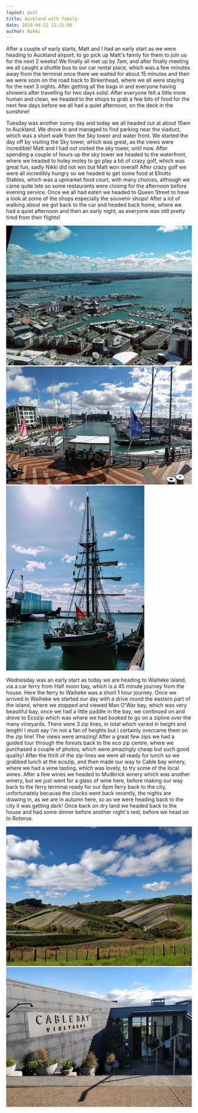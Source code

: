 ```yaml
---
layout: post
title: Auckland with family
date: 2019-04-12 12:21:00
author: Nikki
---
```


After a couple of early starts, Matt and I had an early start as we were heading to Auckland airport, to go pick up Matt's family for them to join us for the next 2 weeks! We finally all met up by 7am, and after finally meeting we all caught a shuttle bus to our car rental place, which was a few minutes away from the terminal once there we waited for about 15 minutes and then we were soon on the road back to Birkenhead, where we all were staying for the next 3 nights. After getting all the bags in and everyone having showers after travelling for two days solid. After everyone felt a little more human and clean, we headed to the shops to grab a few bits of food for the next few days before we all had a quiet afternoon, on the deck in the sunshine!

Tuesday was another sunny day and today we all headed out at about 10am to Auckland. We drove in and managed to find parking near the viaduct, which was a short walk from the Sky tower and water front. We started the day off by visiting the Sky tower, which was great, as the views were incredible! Matt and I had not visited the sky tower, until now. After spending a couple of hours up the sky tower we headed to the waterfront, where we headed to holey moley to go play a bit of crazy golf, which was great fun, sadly Nikki did not win but Matt won overall! After crazy golf we were all incredibly hungry so we headed to get some food at Elliotts Stables, which was a upmarket food court, with many choices, although we came quite late so some restaurants were closing for the afternoon before evening service. Once we all had eaten we headed to Queen Street to have a look at some of the shops especially the souvenir shops! After a lot of walking about we got back to the car and headed back home, where we had a quiet afternoon and then an early night, as everyone was still pretty tired from their flights!

![auckland-end-1](/assets/img/auckland-end/1.jpg)
![auckland-end-2](/assets/img/auckland-end/2.jpg)
![auckland-end-3](/assets/img/auckland-end/3.jpg)

Wednesday was an early start as today we are heading to Waiheke island, via a car ferry from Half moon bay, which is a 45 minute journey from the house. Here the ferry to Waiheke was a short 1 hour journey. Once we arrived in Waiheke we started our day with a drive round the eastern part of the island, where we stopped and viewed Man O'War bay, which was very beautiful bay, once we had a little paddle in the bay, we continued on and drove to Ecozip which was where we had booked to go on a zipline over the many vineyards. There were 3 zip lines, in total which varied in height and length! I must say i'm not a fan of heights but i certainly overcame them on the zip line! The views were amazing! After a great few zips we had a guided tour through the forests back to the eco zip centre, where we purchased a couple of photos, which were amazingly cheap but such good quality! After the thrill of the zip-lines we were all ready for lunch so we grabbed lunch at the ecozip, and then made our way to Cable bay winery, where we had a wine tasting, which was lovely, to try some of the local wines. After a few wines we headed to Mudbrick winery which was another winery, but we just went for a glass of wine here, before making our way back to the ferry terminal ready for our 6pm ferry back to the city, unfortunately because the clocks went back recently, the nights are drawing in, as we are in autumn here, so as we were heading back to the city it was getting dark! Once back on dry land we headed back to the house and had some dinner before another night's rest, before we head on to Rotorua.

![auckland-end-4](/assets/img/auckland-end/4.jpg)
![auckland-end-5](/assets/img/auckland-end/5.jpg)